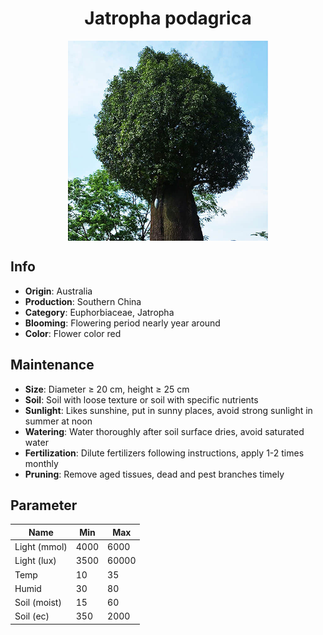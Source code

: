 <h1 align='center'>Jatropha podagrica</h1>
<p align="center">
    <img 
        align='center'
        width='320'
        src="../images/jatropha podagrica.png" 
        alt='Jatropha podagrica' />
</p>

## Info

 - **Origin**: Australia
 - **Production**: Southern China
 - **Category**: Euphorbiaceae, Jatropha
 - **Blooming**: Flowering period nearly year around
 - **Color**: Flower color red

## Maintenance

 - **Size**: Diameter ≥ 20 cm, height ≥ 25 cm
 - **Soil**: Soil with loose texture or soil with specific nutrients
 - **Sunlight**: Likes sunshine, put in sunny places, avoid strong sunlight in summer at noon
 - **Watering**: Water thoroughly after soil surface dries, avoid saturated water
 - **Fertilization**: Dilute fertilizers following instructions, apply 1-2 times monthly
 - **Pruning**: Remove aged tissues, dead and pest branches timely

## Parameter

| Name         | Min  | Max   |
|--------------|------|-------|
| Light (mmol) | 4000 | 6000  |
| Light (lux)  | 3500 | 60000 |
| Temp         | 10    | 35    |
| Humid        | 30   | 80    |
| Soil (moist) | 15   | 60    |
| Soil (ec)    | 350  | 2000  |